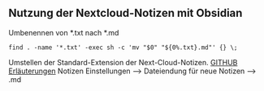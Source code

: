 ## Nutzung der Nextcloud-Notizen mit Obsidian

Umbenennen von *.txt nach *.md

`find . -name '*.txt' -exec sh -c 'mv "$0" "${0%.txt}.md"' {} \;`

Umstellen der Standard-Extension der Next-Cloud-Notizen.
[GITHUB Erläuterungen](https://github.com/nextcloud/notes/issues/257)
Notizen Einstellungen  --> Dateiendung für neue Notizen --> .md